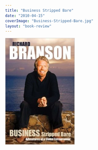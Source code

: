```yaml
---
title: "Business Stripped Bare"
date: "2010-04-15"
coverImage: "Business-Stripped-Bare.jpg"
layout: "book-review"
---
```


[![Business Stripped Bare](images/Business-Stripped-Bare.jpg)](https://srikanthperinkulam.com/wp-content/uploads/2014/10/Business-Stripped-Bare.jpg)
